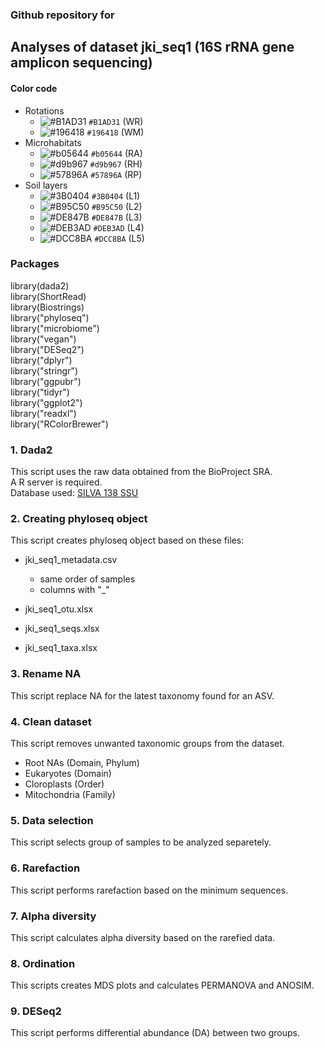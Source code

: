 ### Github repository for 

## Analyses of dataset jki_seq1 (16S rRNA gene amplicon sequencing)

#### Color code
- Rotations
  - ![#B1AD31](https://placehold.co/15x15/B1AD31/B1AD31.png) `#B1AD31` (WR)
  - ![#196418](https://placehold.co/15x15/196418/196418.png) `#196418` (WM)
- Microhabitats
  - ![#b05644](https://placehold.co/15x15/b05644/b05644.png) `#b05644` (RA)
  - ![#d9b967](https://placehold.co/15x15/d9b967/d9b967.png) `#d9b967` (RH)
  - ![#57896A](https://placehold.co/15x15/57896A/57896A.png) `#57896A` (RP)
- Soil layers
  - ![#3B0404](https://placehold.co/15x15/3B0404/3B0404.png) `#3B0404` (L1)
  - ![#B95C50](https://placehold.co/15x15/B95C50/B95C50.png) `#B95C50` (L2)
  - ![#DE847B](https://placehold.co/15x15/DE847B/DE847B.png) `#DE847B` (L3)
  - ![#DEB3AD](https://placehold.co/15x15/DEB3AD/DEB3AD.png) `#DEB3AD` (L4)
  - ![#DCC8BA](https://placehold.co/15x15/DCC8BA/DCC8BA.png) `#DCC8BA` (L5)

### Packages
library(dada2)\
library(ShortRead)\
library(Biostrings)\
library("phyloseq")\
library("microbiome")\
library("vegan")\
library("DESeq2") \
library("dplyr")\
library("stringr")\
library("ggpubr")\
library("tidyr")\
library("ggplot2")\
library("readxl")\
library("RColorBrewer")
  
### 1. Dada2
This script uses the raw data obtained from the BioProject SRA.\
A R server is required. \
Database used: [SILVA 138 SSU](https://www.arb-silva.de/documentation/release-138/) 

### 2. Creating phyloseq object
This script creates phyloseq object based on these files:

- jki_seq1_metadata.csv
  - same order of samples
  - columns with "_"

- jki_seq1_otu.xlsx
- jki_seq1_seqs.xlsx
- jki_seq1_taxa.xlsx

### 3. Rename NA
This script replace NA for the latest taxonomy found for an ASV.

### 4. Clean dataset
This script removes unwanted taxonomic groups from the dataset.
- Root NAs (Domain, Phylum)
- Eukaryotes (Domain)
- Cloroplasts (Order)
- Mitochondria (Family)

### 5. Data selection
This script selects group of samples to be analyzed separetely.

### 6. Rarefaction
This script performs rarefaction based on the minimum sequences.

### 7. Alpha diversity
This script calculates alpha diversity based on the rarefied data.

### 8. Ordination 
This scripts creates MDS plots and calculates PERMANOVA and ANOSIM.

### 9. DESeq2
This script performs differential abundance (DA) between two groups.

